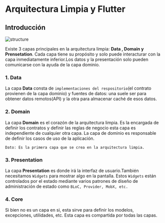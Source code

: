 # Arquitectura Limpia y Flutter

## Introducción

![structure](https://miro.medium.com/v2/resize:fit:720/format:webp/0*zUtZYiJ1bDTugOYY)

Existe 3 capas principales en la arquitectura limpia: **Data , Domain y Prensetation**. Cada capa tiene su propósito y solo puede interacturar con la capa inmediatamente inferior.Los datos y la presentación solo pueden comunicarse con la ayuda de la capa dominio.

### 1. Data

La capa **Data** consta de `implementaciones del respositorio`(el contrato provienen de la capa dominio) y fuentes de datos: una suele ser para obtener datos remotos(API) y la otra para almacenar caché  de esos datos.

### 2. Domain

La capa **Domain** es el corazón de la arquitectura limpia. Es la encargada de definir los contratos y definir las reglas de negocio esta capa es independiente de cualquier otra capa. La capa de dominio es responsable de definir los casos de uso de la aplicación.

`Dato: Es la primera capa que se crea en la arquitectura limpia.`

### 3. Presentation

La capa **Presentation** es donde irá la interfaz de usuario.También necesitamos `Widgets` para mostrar algo en la pantalla. Estos `Widgets` están controlados por el estado mediante varios patrones de diseño de administración de estado como `BLoC, Provider, MobX, etc.`

### 4. Core

Si bien no es un capa en si, esta sirve para definir los modelos, excepciones, utilidades, etc. Esta capa es compartida por todas las capas.
